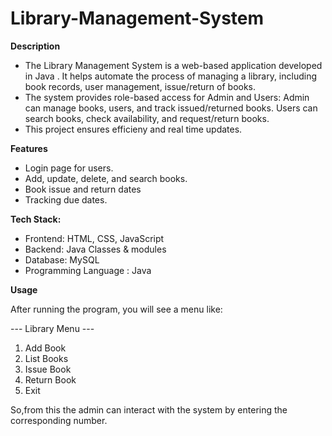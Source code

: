 # Library-Management-System

**Description**
* The Library Management System is a web-based application developed in Java . It helps automate the process of managing a library, including book records, user management, issue/return of books.
* The system provides role-based access for Admin and Users:
     Admin can manage books, users, and track issued/returned books.
     Users can search books, check availability, and request/return books.
* This project ensures efficieny and real time updates.

**Features**
* Login page for users.
* Add, update, delete, and search books.
* Book issue and return dates
* Tracking due dates.
    
**Tech Stack:**
* Frontend: HTML, CSS, JavaScript
* Backend: Java Classes & modules
* Database: MySQL
* Programming Language : Java

**Usage**

After running the program, you will see a menu like:

--- Library Menu ---
1. Add Book
2. List Books
3. Issue Book
4. Return Book
5. Exit

 So,from this the admin can interact with the system by entering the corresponding number.


